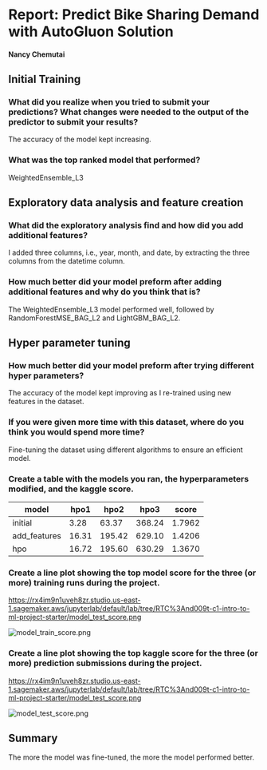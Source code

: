 # Report: Predict Bike Sharing Demand with AutoGluon Solution
#### Nancy Chemutai

## Initial Training
### What did you realize when you tried to submit your predictions? What changes were needed to the output of the predictor to submit your results?
The accuracy of the model kept increasing.

### What was the top ranked model that performed?
WeightedEnsemble_L3

## Exploratory data analysis and feature creation
### What did the exploratory analysis find and how did you add additional features?
I added three columns, i.e., year, month, and date, by extracting the three columns from the datetime column.

### How much better did your model preform after adding additional features and why do you think that is?
The WeightedEnsemble_L3  model performed well, followed by RandomForestMSE_BAG_L2 and LightGBM_BAG_L2.

## Hyper parameter tuning
### How much better did your model preform after trying different hyper parameters?
The accuracy of the model kept improving as I re-trained using new features in the dataset.

### If you were given more time with this dataset, where do you think you would spend more time?
Fine-tuning the dataset using different algorithms to ensure an efficient model.

### Create a table with the models you ran, the hyperparameters modified, and the kaggle score.
|model|hpo1|hpo2|hpo3|score|
|--|--|--|--|--|
|initial|3.28|63.37|368.24|1.7962|
|add_features|16.31|195.42|629.10|1.4206|
|hpo|16.72|195.60|630.29|1.3670|

### Create a line plot showing the top model score for the three (or more) training runs during the project.

https://rx4im9n1uveh8zr.studio.us-east-1.sagemaker.aws/jupyterlab/default/lab/tree/RTC%3And009t-c1-intro-to-ml-project-starter/model_test_score.png

![model_train_score.png](img/model_train_score.png)

### Create a line plot showing the top kaggle score for the three (or more) prediction submissions during the project.

https://rx4im9n1uveh8zr.studio.us-east-1.sagemaker.aws/jupyterlab/default/lab/tree/RTC%3And009t-c1-intro-to-ml-project-starter/model_test_score.png

![model_test_score.png](img/model_test_score.png)

## Summary

The more the model was fine-tuned, the more the model performed better.